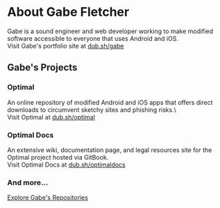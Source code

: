 # About Gabe Fletcher
Gabe is a sound engineer and web developer working to make modified software accessible to everyone that uses Android and iOS.\
Visit Gabe's portfolio site at [dub.sh/gabe](https://dub.sh/gabe)
## Gabe's Projects
### Optimal
An online repository of modified Android and iOS apps that offers direct downloads to circumvent sketchy sites and phishing risks.\  
Visit Optimal at [dub.sh/optimal](https://dub.sh/optimal)
### Optimal Docs
An extensive wiki, documentation page, and legal resources site for the Optimal project hosted via GitBook.\
Visit Optimal Docs at [dub.sh/optimaldocs](https://dub.sh/optimaldocs) 
### And more...
[Explore Gabe's Repositories](https://github.com/gabefletch?tab=repositories)
